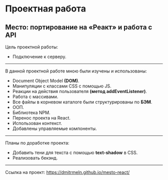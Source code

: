 # Проектная работа
## Место: портирование на «Реакт» и работа с API

Цель проектной работы:

- Подключение к серверу.
-------------
В данной проектной работе мною были изучены и использованы:

- Document Object Model **(DOM)**.
- Манипуляции с классами CSS с помощью JS.
- Реакции на действия пользователя **(метод addEventListener)**.
- Работа с массивами.
- Все файлы в корневом каталоге были структурированы по **БЭМ**.
- ООП.
- Библиотека NPM.
- Перенос проекта на React.
- Использован контекст.
- Добавлены управляемые компоненты.
-------------
Планы по доработке проекта:

- Добавить тени для текста с помощью **text-shadow** в CSS.
- Реализовать бекэнд.
-------------
Ссылка на проект: https://dmitrmeln.github.io/mesto-react/
